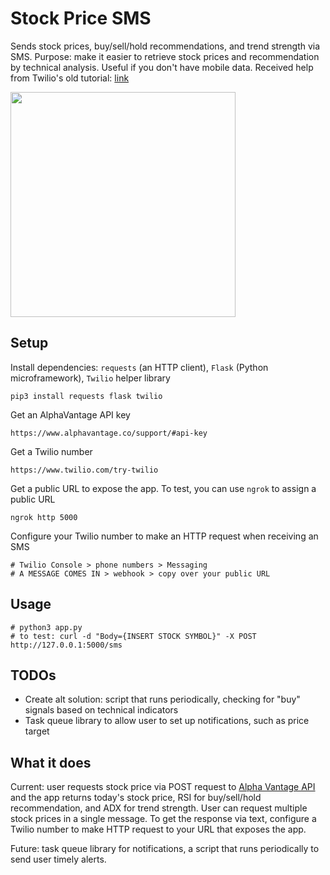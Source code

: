 # Stock Price SMS

Sends stock prices, buy/sell/hold recommendations, and trend strength via SMS. Purpose: make it easier to retrieve stock prices and recommendation by technical analysis. Useful if you don't have mobile data. Received help from Twilio's old tutorial: [link](https://www.twilio.com/blog/2016/06/check-stock-prices-with-python-and-twilio-sms.html)

<img width=360px src="https://raw.githubusercontent.com/LanceSanity/Stock-Price-SMS/master/screenshot1.png" />

Setup
-----
Install dependencies: `requests` (an HTTP client), `Flask` (Python microframework), `Twilio` helper library
```
pip3 install requests flask twilio
```

Get an AlphaVantage API key
```
https://www.alphavantage.co/support/#api-key
```

Get a Twilio number
```
https://www.twilio.com/try-twilio
```

Get a public URL to expose the app. To test, you can use `ngrok` to assign a public URL
```
ngrok http 5000
```

Configure your Twilio number to make an HTTP request when receiving an SMS
```
# Twilio Console > phone numbers > Messaging
# A MESSAGE COMES IN > webhook > copy over your public URL
```

Usage
-----
```
# python3 app.py
# to test: curl -d "Body={INSERT STOCK SYMBOL}" -X POST http://127.0.0.1:5000/sms
```

TODOs
-----
* Create alt solution: script that runs periodically, checking for "buy" signals based on technical indicators
* Task queue library to allow user to set up notifications, such as price target

What it does
------

Current: user requests stock price via POST request to [Alpha Vantage API](https://www.alphavantage.co/) and the app returns today's stock price, RSI for buy/sell/hold recommendation, and ADX for trend strength. User can request multiple stock prices in a single message. To get the response via text, configure a Twilio number to make HTTP request to your URL that exposes the app.

Future: task queue library for notifications, a script that runs periodically to send user timely alerts.
